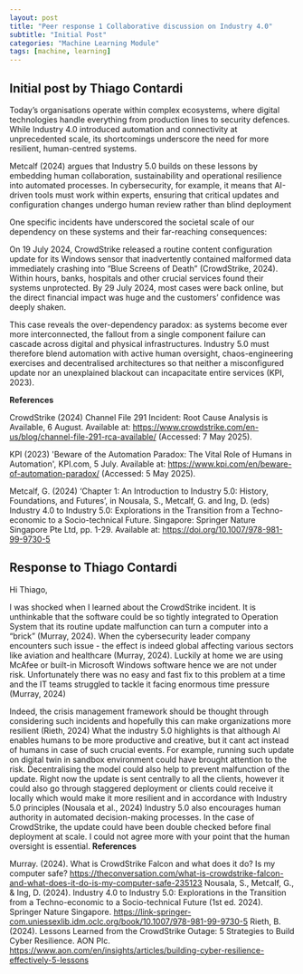```yaml
---
layout: post
title: "Peer response 1 Collaborative discussion on Industry 4.0"
subtitle: "Initial Post"
categories: "Machine Learning Module"
tags: [machine, learning]
---
```


## Initial post by Thiago Contardi 

Today’s organisations operate within complex ecosystems, where digital technologies handle everything from production lines to security defences. While Industry 4.0 introduced automation and connectivity at unprecedented scale, its shortcomings underscore the need for more resilient, human-centred systems.

Metcalf (2024) argues that Industry 5.0 builds on these lessons by embedding human collaboration, sustainability and operational resilience into automated processes. In cybersecurity, for example, it means that AI-driven tools must work within experts, ensuring that critical updates and configuration changes undergo human review rather than blind deployment 

One specific incidents have underscored the societal scale of our dependency on these systems and their far-reaching consequences: 

On 19 July 2024, CrowdStrike released a routine content configuration update for its Windows sensor that inadvertently contained malformed data immediately crashing into “Blue Screens of Death” (CrowdStrike, 2024). Within hours, banks, hospitals and other crucial services found their systems unprotected. By 29 July 2024, most cases were back online, but the direct financial impact was huge and the customers’ confidence was deeply shaken.

This case reveals the over-dependency paradox: as systems become ever more interconnected, the fallout from a single component failure can cascade across digital and physical infrastructures. Industry 5.0 must therefore blend automation with active human oversight, chaos-engineering exercises and decentralised architectures so that neither a misconfigured update nor an unexplained blackout can incapacitate entire services (KPI, 2023).



**References**

CrowdStrike (2024) Channel File 291 Incident: Root Cause Analysis is Available, 6 August. Available at: https://www.crowdstrike.com/en-us/blog/channel-file-291-rca-available/  (Accessed: 7 May 2025).

KPI (2023) 'Beware of the Automation Paradox: The Vital Role of Humans in Automation', KPI.com, 5 July. Available at: https://www.kpi.com/en/beware-of-automation-paradox/ (Accessed: 5 May 2025).

Metcalf, G. (2024) ‘Chapter 1: An Introduction to Industry 5.0: History, Foundations, and Futures’, in Nousala, S., Metcalf, G. and Ing, D. (eds) Industry 4.0 to Industry 5.0: Explorations in the Transition from a Techno-economic to a Socio-technical Future. Singapore: Springer Nature Singapore Pte Ltd, pp. 1-29. Available at: https://doi.org/10.1007/978-981-99-9730-5

## Response to Thiago Contardi 
Hi Thiago,

I was shocked when I learned about the CrowdStrike incident. It is unthinkable that the software could be so tightly integrated to Operation System that its routine update malfunction can turn a computer into a “brick” (Murray, 2024). When the cybersecurity leader company encounters such issue - the effect is indeed global affecting various sectors like aviation and healthcare (Murray, 2024). Luckily at home we are using McAfee or built-in Microsoft Windows software hence we are not under risk. Unfortunately there was no easy and fast fix to this problem at a time and the IT teams struggled to tackle it facing enormous time pressure (Murray, 2024)

Indeed, the crisis management framework should be thought through considering such incidents and hopefully this can make organizations more resilient (Rieth, 2024) What the industry 5.0 highlights is that although AI enables humans to be more productive and creative, but it cant act instead of humans in case of such crucial events. For example, running such update on digital twin in sandbox environment could have brought attention to the risk. Decentralising the model could also help to prevent malfunction of the update. Right now the update is sent centrally to all the clients, however it could also go through staggered deployment or clients could receive it locally which would make it more resilient and in accordance with Industry 5.0 principles (Nousala et al., 2024) Industry 5.0 also encourages human authority in automated decision-making processes. In the case of CrowdStrike, the update could have been double checked before final deployment at scale. I could not agree more with your point that the human oversight is essential.
**References**

Murray. (2024). What is CrowdStrike Falcon and what does it do? Is my computer safe? https://theconversation.com/what-is-crowdstrike-falcon-and-what-does-it-do-is-my-computer-safe-235123
Nousala, S., Metcalf, G., & Ing, D. (2024). Industry 4.0 to Industry 5.0: Explorations in the Transition from a Techno-economic to a Socio-technical Future (1st ed. 2024). Springer Nature Singapore. https://link-springer-com.uniessexlib.idm.oclc.org/book/10.1007/978-981-99-9730-5
Rieth, B. (2024). Lessons Learned from the CrowdStrike Outage: 5 Strategies to Build Cyber Resilience. AON Plc. https://www.aon.com/en/insights/articles/building-cyber-resilience-effectively-5-lessons

